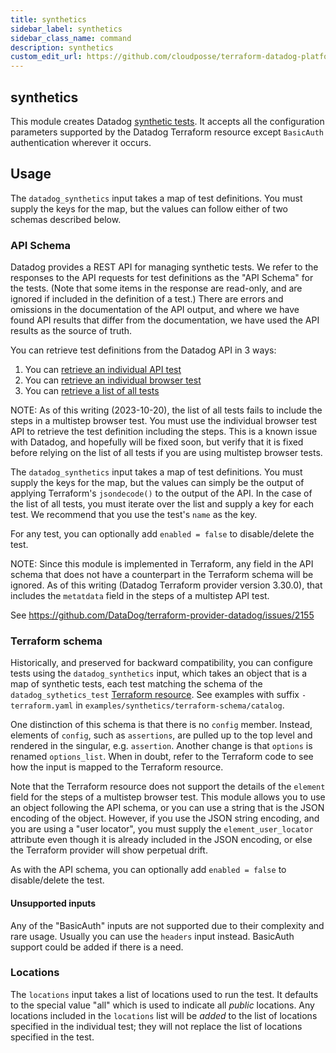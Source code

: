 ```yaml
---
title: synthetics
sidebar_label: synthetics
sidebar_class_name: command
description: synthetics
custom_edit_url: https://github.com/cloudposse/terraform-datadog-platform/blob/main/modules/synthetics/README.md
---
```


## synthetics

This module creates Datadog [synthetic tests](https://docs.datadoghq.com/api/latest/synthetics/).
It accepts all the configuration parameters supported by the Datadog Terraform
resource except `BasicAuth` authentication wherever it occurs.

## Usage

The `datadog_synthetics` input takes a map of test definitions. You must supply
the keys for the map, but the values can follow either of two schemas described 
below.

### API Schema

Datadog provides a REST API for managing synthetic tests. We refer to the responses
to the API requests for test definitions as the "API Schema" for the tests. 
(Note that some items in the response are read-only, and are ignored if included 
in the definition of a test.) There are errors and omissions in the documentation
of the API output, and where we have found API results that differ from the
documentation, we have used the API results as the source of truth.

You can retrieve test definitions from the Datadog API in 3 ways:

1. You can [retrieve an individual API test](https://docs.datadoghq.com/api/latest/synthetics/#get-an-api-test)
2. You can [retrieve an individual browser test](https://docs.datadoghq.com/api/latest/synthetics/#get-a-browser-test)
3. You can [retrieve a list of all tests](https://docs.datadoghq.com/api/latest/synthetics/#get-the-list-of-all-synthetic-tests)

NOTE: As of this writing (2023-10-20), the list of all tests fails to include the steps in a multistep browser test.
You must use the individual browser test API to retrieve the test definition including the steps.
This is a known issue with Datadog, and hopefully will be fixed soon, but verify that it is fixed before
relying on the list of all tests if you are using multistep browser tests.

The `datadog_synthetics` input takes a map of test definitions. You must supply
the keys for the map, but the values can simply be the output of 
applying Terraform's `jsondecode()` to the output of the API. In the case
of the list of all tests, you must iterate over the list and supply
a key for each test. We recommend that you use the test's `name` as the key.

For any test, you can optionally add `enabled = false` to disable/delete the test.

NOTE: Since this module is implemented in Terraform, any field in the API
schema that does not have a counterpart in the Terraform schema will be ignored.
As of this writing (Datadog Terraform provider version 3.30.0), that includes
the `metatdata` field in the steps of a multistep API test.

See https://github.com/DataDog/terraform-provider-datadog/issues/2155


### Terraform schema

Historically, and preserved for backward compatibility, you can configure tests
using the `datadog_synthetics` input, which takes an object that is a map of
synthetic tests, each test matching the schema of the `datadog_sythetics_test` 
[Terraform resource](https://registry.terraform.io/providers/DataDog/datadog/latest/docs/resources/synthetics_test). See examples with suffix `-terraform.yaml` in 
`examples/synthetics/terraform-schema/catalog`.

One distinction of this schema is that there is no `config` member. Instead,
elements of `config`, such as `assertions`, are pulled up to the top level
and rendered in the singular, e.g. `assertion`. Another change is that `options` is 
renamed `options_list`. When in doubt, refer to the Terraform code to see how
the input is mapped to the Terraform resource.

Note that the Terraform resource does not support the details of the `element`
field for the steps of a multistep browser test. This module allows you to use an object
following the API schema, or you can use a string that is the JSON encoding
of the object. However, if you use the JSON string encoding, and you are 
using a "user locator", you must supply the `element_user_locator` attribute
even though it is already included in the JSON encoding, or else the
Terraform provider will show perpetual drift. 

As with the API schema, you can optionally add `enabled = false` to disable/delete the test.

#### Unsupported inputs

Any of the "BasicAuth" inputs are not supported due to their complexity and 
rare usage. Usually you can use the `headers` input instead. BasicAuth support
could be added if there is a need.

### Locations

The `locations` input takes a list of locations used to run the test. It
defaults to the special value "all" which is used to indicate all _public_
locations. Any locations included in the `locations` list will be _added_ to the 
list of locations specified in the individual test; they will not replace the
list of locations specified in the test.

